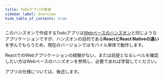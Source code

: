 ```yaml
---
title: ToDoアプリの実装
sidebar_label: Overview
hide_table_of_contents: true
---
```


このハンズオンで作成するTodoアプリは[Webベースのハンズオン](https://fintan-contents.github.io/spa-restapi-handson/)と同じようなアプリケーションですが、ハンズオンの目的である**ReactとReact Nativeの違い**
を学んでもらうため、現在のバージョンではモバイル単体で動作します。

ReactでのWebアプリケーションの経験がない、または前提となるレベルを確認したい方はWebベースのハンズオンを参照し、必要であれば学習してください。

アプリの仕様については、後述します。
